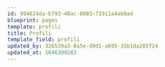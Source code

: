 ```yaml
---
id: 994624da-b793-40ac-8803-71911a4a68ad
blueprint: pages
template: profili
title: Profili
template_field: profili
updated_by: 326539a3-0a5e-49d1-a695-35b1da205f24
updated_at: 1646309283
---
```

